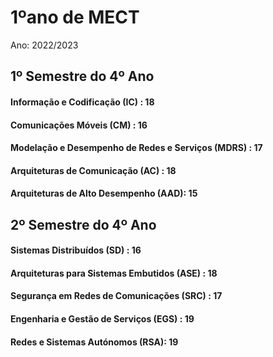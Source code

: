 # 1ºano de MECT
Ano: 2022/2023

## 1º Semestre do 4º Ano
#### Informação e Codificação (IC) : 18
#### Comunicações Móveis (CM) : 16
#### Modelação e Desempenho de Redes e Serviços (MDRS) : 17
#### Arquiteturas de Comunicação (AC) : 18
#### Arquiteturas de Alto Desempenho (AAD): 15

## 2º Semestre do 4º Ano
#### Sistemas Distribuídos (SD) : 16  
#### Arquiteturas para Sistemas Embutidos (ASE) : 18
#### Segurança em Redes de Comunicações (SRC) : 17  
#### Engenharia e Gestão de Serviços (EGS) : 19
#### Redes e Sistemas Autónomos (RSA): 19
